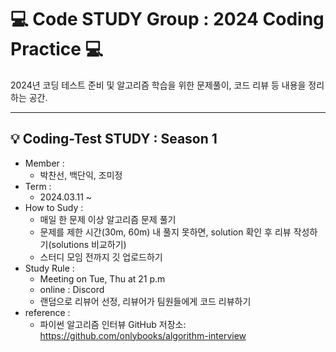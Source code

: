 # **💻 Code STUDY Group : ️2024 Coding Practice 💻️**
2024년 코딩 테스트 준비 및 알고리즘 학습을 위한 문제풀이, 코드 리뷰 등 내용을 정리하는 공간.   
  
---
  
## 💡 Coding-Test STUDY : Season 1
- Member :
   + 박찬선, 백단익, 조미정
- Term :
   + 2024.03.11 ~
- How to Sudy :
   + 매일 한 문제 이상 알고리즘 문제 풀기
   + 문제를 제한 시간(30m, 60m) 내 풀지 못하면, solution 확인 후 리뷰 작성하기(solutions 비교하기)
   + 스터디 모임 전까지 깃 업로드하기
- Study Rule :
   + Meeting on Tue, Thu at 21 p.m
   + online : Discord
   + 랜덤으로 리뷰어 선정, 리뷰어가 팀원들에게 코드 리뷰하기
- reference :
   + 파이썬 알고리즘 인터뷰 GitHub 저장소:   
   https://github.com/onlybooks/algorithm-interview
